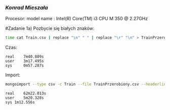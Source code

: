 ### *Konrad Mieszała*

Procesor:
model name      : Intel(R) Core(TM) i3 CPU       M 350  @ 2.27GHz

#Zadanie 1a)
Pozbycie się białych znaków:
```sh
time cat Train.csv | replace "\n" " " | replace "\r" "\n" > TrainPrzerobiony.csv
```
Czas:
```
real    7m40.809s
user    3m17.495s
sys     0m57.287s
```
Import:
```sh
mongoimport --type csv -c Train --file TrainPrzerobiony.csv --headerline
```
```
real    62m22.013s
user    5m20.328s
sys	1m12.556s

